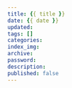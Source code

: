 ```yaml
---
title: {{ title }}
date: {{ date }}
updated:
tags: []
categories:
index_img: 
archive:
password:
description:
published: false
---
```

